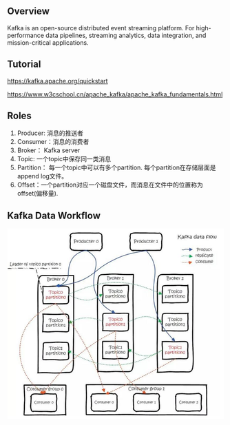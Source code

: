 ## Overview
Kafka is an open-source distributed event streaming platform. For high-performance data pipelines, streaming analytics, data integration, and mission-critical applications.

## Tutorial
https://kafka.apache.org/quickstart

https://www.w3cschool.cn/apache_kafka/apache_kafka_fundamentals.html

## Roles
1. Producer: 消息的推送者
2. Consumer：消息的消费者
3. Broker： Kafka server
4. Topic: 一个topic中保存同一类消息
5. Partition： 每一个topic中可以有多个partition. 每个partition在存储层面是append log文件。
6. Offset：一个partition对应一个磁盘文件，而消息在文件中的位置称为offset(偏移量).

## Kafka Data Workflow
![image](https://github.com/FL-LearningGroup/SoftwareMiddleware/blob/main/kafka-dataworkflow.jpg)
